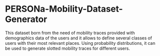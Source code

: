 # PERSONa-Mobility-Dataset-Generator
This dataset born from the need of mobility traces provided with demographics data of the users and it allows to define several classes of users with their most relevant places. Using probability distributions, it can be used to generate slotted mobility traces for different users.

